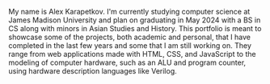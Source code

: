 My name is Alex Karapetkov. I'm currently studying computer science at James Madison University and plan on graduating in May 2024 with a BS in CS along with minors in Asian Studies and History. This portfolio is meant to showcase some of the projects, both academic and personal, that I have completed in the last few years and some that I am still working on. They range from web applications made with HTML, CSS, and JavaScript to the modeling of computer hardware, such as an ALU and program counter, using hardware description languages like Verilog.
